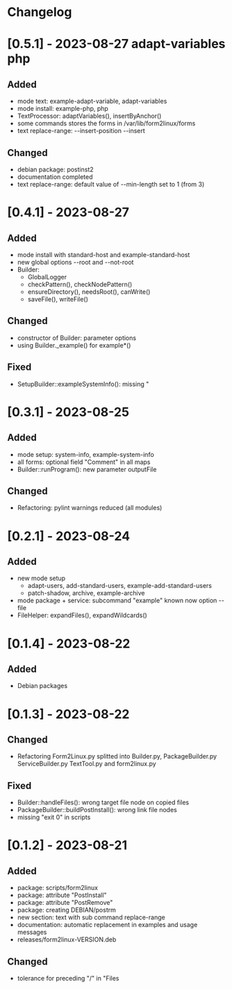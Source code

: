 # Changelog

# [0.5.1] - 2023-08-27 adapt-variables php

## Added
- mode text: example-adapt-variable, adapt-variables
- mode install: example-php, php
- TextProcessor: adaptVariables(), insertByAnchor()
- some commands stores the forms in /var/lib/form2linux/forms
- text replace-range: --insert-position --insert


## Changed
- debian package: postinst2
- documentation completed
- text replace-range: default value of --min-length set to 1 (from 3)



# [0.4.1] - 2023-08-27

## Added
- mode install with standard-host and example-standard-host
- new global options --root and --not-root
- Builder: 
    - GlobalLogger
    - checkPattern(), checkNodePattern()
    - ensureDirectory(), needsRoot(), canWrite()
    - saveFile(), writeFile()

## Changed
- constructor of Builder: parameter options
- using Builder._example() for example*()

## Fixed
- SetupBuilder::exampleSystemInfo(): missing "

# [0.3.1] - 2023-08-25

## Added
- mode setup: system-info, example-system-info
- all forms: optional field "Comment" in all maps
- Builder::runProgram(): new parameter outputFile
 
## Changed
- Refactoring: pylint warnings reduced (all modules)
 
 # [0.2.1] - 2023-08-24

## Added
- new mode setup
    - adapt-users, add-standard-users, example-add-standard-users
    - patch-shadow, archive, example-archive
- mode package + service: subcommand "example" known now option --file
- FileHelper: expandFiles(), expandWildcards()

# [0.1.4] - 2023-08-22

## Added
- Debian packages

# [0.1.3] - 2023-08-22

## Changed
- Refactoring Form2Linux.py splitted into Builder.py, PackageBuilder.py ServiceBuilder.py TextTool.py and form2linux.py

## Fixed
- Builder::handleFiles(): wrong target file node on copied files
- PackageBuilder::buildPostInstall(): wrong link file nodes
- missing "exit 0" in scripts

# [0.1.2] - 2023-08-21

## Added
- package: scripts/form2linux
- package: attribute "PostInstall"
- package: attribute "PostRemove"
- package: creating DEBIAN/postrm
- new section: text with sub command replace-range
- documentation: automatic replacement in examples and usage messages
- releases/form2linux-VERSION.deb

## Changed
- tolerance for preceding "/" in "Files

